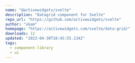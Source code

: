 ```yaml
---
name: "@activewidgets/svelte"
description: "Datagrid component for Svelte"
repo_url: "https://github.com/activewidgets/svelte"
author: "xkam"
homepage: "https://activewidgets.com/svelte/data-grid/"
downloads: 12
updated: "2023-04-30T18:45:55.134Z"
tags: 
  - component-library
  - ui
---
```

